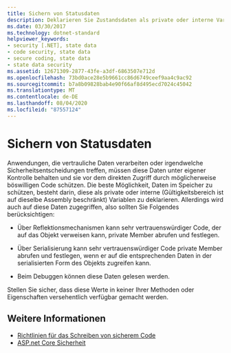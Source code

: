 ```yaml
---
title: Sichern von Statusdaten
description: Deklarieren Sie Zustandsdaten als private oder interne Variablen, um den Zugriff darauf einzuschränken. Auf solche Daten kann weiterhin über Reflektion, Serialisierung und Debuggen zugegriffen werden.
ms.date: 03/30/2017
ms.technology: dotnet-standard
helpviewer_keywords:
- security [.NET], state data
- code security, state data
- secure coding, state data
- state data security
ms.assetid: 12671309-2877-43fe-a3df-6863507e712d
ms.openlocfilehash: 73bd0ace28e5b9661cc86d6749ceef9aa4c9ac92
ms.sourcegitcommit: b7a8b09828bab4e90f66af8d495ecd7024c45042
ms.translationtype: MT
ms.contentlocale: de-DE
ms.lasthandoff: 08/04/2020
ms.locfileid: "87557124"
---
```

# <a name="securing-state-data"></a>Sichern von Statusdaten

Anwendungen, die vertrauliche Daten verarbeiten oder irgendwelche Sicherheitsentscheidungen treffen, müssen diese Daten unter eigener Kontrolle behalten und sie vor dem direkten Zugriff durch möglicherweise böswilligen Code schützen. Die beste Möglichkeit, Daten im Speicher zu schützen, besteht darin, diese als private oder interne (Gültigkeitsbereich ist auf dieselbe Assembly beschränkt) Variablen zu deklarieren. Allerdings wird auch auf diese Daten zugegriffen, also sollten Sie Folgendes berücksichtigen:  
  
- Über Reflektionsmechanismen kann sehr vertrauenswürdiger Code, der auf das Objekt verweisen kann, private Member abrufen und festlegen.  
  
- Über Serialisierung kann sehr vertrauenswürdiger Code private Member abrufen und festlegen, wenn er auf die entsprechenden Daten in der serialisierten Form des Objekts zugreifen kann.  
  
- Beim Debuggen können diese Daten gelesen werden.  
  
 Stellen Sie sicher, dass diese Werte in keiner Ihrer Methoden oder Eigenschaften versehentlich verfügbar gemacht werden.  
  
## <a name="see-also"></a>Weitere Informationen

- [Richtlinien für das Schreiben von sicherem Code](secure-coding-guidelines.md)
- [ASP.net Core Sicherheit](/aspnet/core/security/)
